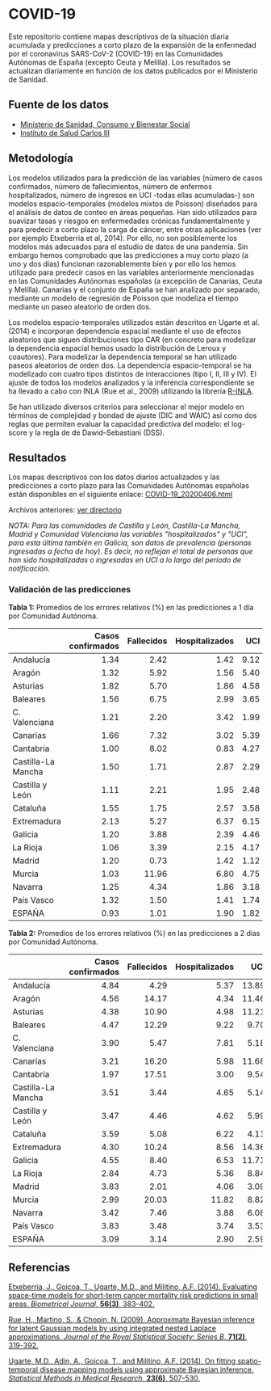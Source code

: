 # COVID-19
Este repositorio contiene mapas descriptivos de la situación diaria acumulada y predicciones a corto plazo de la expansión de la enfermedad por el coronavirus SARS-CoV-2 (COVID-19) en las Comunidades Autónomas de España (excepto Ceuta y Melilla). Los resultados se actualizan diariamente en función de los datos publicados por el Ministerio de Sanidad.

## Fuente de los datos

- [Ministerio de Sanidad, Consumo y Bienestar Social](https://www.mscbs.gob.es/profesionales/saludPublica/ccayes/alertasActual/nCov-China/situacionActual.htm)
- [Instituto de Salud Carlos III](https://covid19.isciii.es/)


## Metodología

Los modelos utilizados para la predicción de las variables (número de casos confirmados, número de fallecimientos, número de enfermos hospitalizados, número de ingresos en UCI -todas ellas acumuladas-) son modelos espacio-temporales (modelos mixtos de Poisson) diseñados para el análisis de datos de conteo en áreas pequeñas. Han sido utilizados para suavizar tasas y riesgos en enfermedades crónicas fundamentalmente y para predecir a corto plazo la carga de cáncer, entre otras aplicaciones (ver por ejemplo Etxeberria et al, 2014). Por ello, no son posiblemente los modelos más adecuados para el estudio de datos de una pandemia. Sin embargo hemos comprobado que las predicciones a muy corto plazo (a uno y dos días) funcionan razonablemente bien y por ello los hemos utilizado para predecir casos en las variables anteriormente mencionadas en las Comunidades Autónomas españolas (a excepción de Canarias, Ceuta y Melilla).  Canarias y el conjunto de España se han analizado por separado, mediante un modelo de regresión de Poisson que modeliza el tiempo mediante un paseo aleatorio de orden dos. 

Los modelos espacio-temporales utilizados están descritos en Ugarte et al. (2014) e incorporan dependencia espacial mediante el uso de efectos aleatorios que siguen distribuciones tipo CAR (en concreto para modelizar la dependencia espacial hemos usado la distribución de Leroux y coautores).  Para modelizar la dependencia temporal se han utilizado paseos aleatorios de orden dos. La dependencia espacio-temporal se ha modelizado con cuatro tipos distintos de interacciones (tipo I, II, III y IV). El ajuste de todos los modelos analizados y la inferencia correspondiente se ha llevado a cabo con INLA (Rue et al., 2009) utilizando la librería [R-INLA](http://www.r-inla.org/).

Se han utilizado diversos criterios para seleccionar el mejor modelo en términos de complejidad y bondad de ajuste (DIC and WAIC) así como dos reglas que permiten evaluar la capacidad predictiva del modelo: el log-score y la regla de de Dawid–Sebastiani (DSS).



## Resultados
Los mapas descriptivos con los datos diarios actualizados y las predicciones a corto plazo para las Comunidades Autónomas españolas están disponibles en el siguiente enlace:
[COVID-19_20200406.html](https://emi-sstcdapp.unavarra.es/COVID-19/COVID-19_20200406.html)

Archivos anteriores: [ver directorio](https://emi-sstcdapp.unavarra.es/COVID-19/)

_NOTA: Para las comunidades de Castilla y León, Castilla-La Mancha, Madrid y Comunidad Valenciana las variables "hospitalizados" y "UCI", para esta última también en Galicia, son datos de prevalencia (personas ingresadas a fecha de hoy). Es decir, no reflejan el total de personas que han sido hospitalizadas o ingresadas en UCI a lo largo del periodo de notificación._


### Validación de las predicciones

__Tabla 1:__ Promedios de los errores relativos (%) en las predicciones a 1 día por Comunidad Autónoma.

|                   | Casos confirmados | Fallecidos | Hospitalizados | UCI |
|:------------------|-----:|-----:|-----:|-----:|
|Andalucía          |  1.34|  2.42|  1.42|  9.12|
|Aragón             |  1.32|  5.92|  1.56|  5.40|
|Asturias           |  1.82|  5.70|  1.86|  4.58|
|Baleares           |  1.56|  6.75|  2.99|  3.65|
|C. Valenciana      |  1.21|  2.20|  3.42|  1.99|
|Canarias           |  1.66|  7.32|  3.02|  5.39|
|Cantabria          |  1.00|  8.02|  0.83|  4.27|
|Castilla-La Mancha |  1.50|  1.71|  2.87|  2.29|
|Castilla y León    |  1.11|  2.21|  1.95|  2.48|
|Cataluña           |  1.55|  1.75|  2.57|  3.58|
|Extremadura        |  2.13|  5.27|  6.37|  6.15|
|Galicia            |  1.20|  3.88|  2.39|  4.46|
|La Rioja           |  1.06|  3.39|  2.15|  4.17|
|Madrid             |  1.20|  0.73|  1.42|  1.12|
|Murcia             |  1.03| 11.96|  6.80|  4.75|
|Navarra            |  1.25|  4.34|  1.86|  3.18|
|País Vasco         |  1.32|  1.50|  1.41|  1.74|
|ESPAÑA             |  0.93|  1.01|  1.90|  1.82|


__Tabla 2:__ Promedios de los errores relativos (%) en las predicciones a 2 días por Comunidad Autónoma.

|                   | Casos confirmados | Fallecidos | Hospitalizados | UCI |
|:------------------|------:|------:|------:|------:|
|Andalucía          |   4.84|   4.29|   5.37|  13.89|
|Aragón             |   4.56|  14.17|   4.34|  11.46|
|Asturias           |   4.38|  10.90|   4.98|  11.21|
|Baleares           |   4.47|  12.29|   9.22|   9.70|
|C. Valenciana      |   3.90|   5.47|   7.81|   5.18|
|Canarias           |   3.21|  16.20|   5.98|  11.68|
|Cantabria          |   1.97|  17.51|   3.00|   9.54|
|Castilla-La Mancha |   3.51|   3.44|   4.65|   5.14|
|Castilla y León    |   3.47|   4.46|   4.62|   5.99|
|Cataluña           |   3.59|   5.08|   6.22|   4.11|
|Extremadura        |   4.30|  10.24|   8.56|  14.36|
|Galicia            |   4.55|   8.40|   6.53|  11.71|
|La Rioja           |   2.84|   4.73|   5.36|   8.84|
|Madrid             |   3.83|   2.01|   4.06|   3.09|
|Murcia             |   2.99|  20.03|  11.82|   8.82|
|Navarra            |   3.42|   7.46|   3.88|   6.08|
|País Vasco         |   3.83|   3.48|   3.74|   3.53|
|ESPAÑA             |   3.09|   3.14|   2.90|   2.59|



## Referencias
[Etxeberria, J., Goicoa, T., Ugarte, M.D., and Militino, A.F. (2014). Evaluating space-time models for short-term cancer mortality risk predictions in small areas. _Biometrical Journal_, __56(3)__, 383-402.](https://doi.org/10.1002/bimj.201200259)

[Rue, H., Martino, S., & Chopin, N. (2009). Approximate Bayesian inference for latent Gaussian models by using integrated nested Laplace approximations. _Journal of the Royal Statistical Society: Series B_, __71(2)__, 319-392.]( https://doi.org/10.1111/j.1467-9868.2008.00700.x)

[Ugarte, M.D., Adin, A., Goicoa, T., and Militino, A.F. (2014). On fitting spatio-temporal disease mapping models using approximate Bayesian inference. _Statistical Methods in Medical Research_, __23(6)__, 507-530.](https://doi.org/10.1177/0962280214527528)
